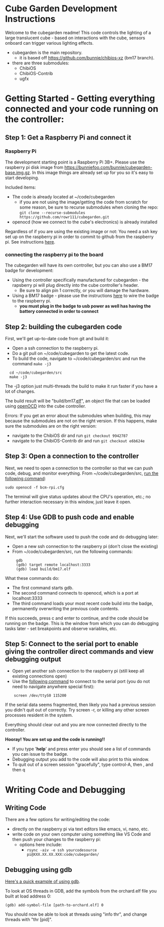 # Cube Garden Development Instructions

Welcome to the cubegarden readme! This code controls the lighting of a large translucent cube - based on interactions with the cube, sensors onboard can trigger various lighting effects.

* cubegarden is the main repository.
  * it is based off https://github.com/bunnie/chibios-xz (bm17 branch).
* there are three submodules:
  * ChibiOS
  * ChibiOS-Contrib
  * ugfx

# Getting Started - Getting everything connected and your code running on the controller:
## Step 1: Get a Raspberry Pi and connect it
### Raspberry Pi 
The development starting point is a Raspberry Pi 3B+. 
Please use the raspberry pi disk image from https://bunniefoo.com/bunnie/cubegarden-base.img.gz.
In this image things are already set up for you so it's easy to start developing.

Included items:
* The code is already located at ~/code/cubegarden
  * if you are not using the image/getting the code from scratch for some reason, be sure to recurse submodules when cloning the repo: `git clone --recurse-submodules https://github.com/rowr111/cubegarden.git`
* openocd (how we connect to the cube's electronics) is already installed

Regardless of if you are using the existing image or not:
You need a ssh key set up on the raspberry pi in order to commit to github from the raspberry pi.  See instructions [here](https://help.github.com/en/articles/adding-a-new-ssh-key-to-your-github-account).

### connecting the raspberry pi to the board
The cubegarden will have its own controller, but you can also use a BM17 badge for development:
* Using the controller specifically manufactured for cubegarden - the rapsberry pi will plug directly into the cube controller's header.
  * Be sure to align pin 1 correctly, or you will damage the hardware.
* Using a BM17 badge - please use the instructions [here](https://github.com/rowr111/cubegarden/wiki/wire-a-badge-to-a-raspberry-pi) to wire the badge to the raspberry pi.
  * **you must plug in the badge to usb power as well has having the battery connected in order to connect**

## Step 2: building the cubegarden code
First, we'll get up-to-date code from git and build it:
* Open a ssh connection to the raspberry pi.
* Do a git pull on ~/code/cubegarden to get the latest code. 
* To build the code, navigate to ~/code/cubegarden/src and run the command `make -j3`

```
  cd ~/code/cubegarden/src
  make -j3
```

The -j3 option just multi-threads the build to make it run faster if you have a lot of changes.

The build result will be "build/bm17.[elf](https://en.wikipedia.org/wiki/Executable_and_Linkable_Format)", an object file that can be
loaded using [openOCD](http://openocd.org/) into the cube controller.

Errors: If you get an error about the submodules when building, this may because the submodules are not on the right version.
If this happens, make sure the submodules are on the right version:
* navigate to the ChibiOS dir and run `git checkout 9942787`
* navigate to the ChibiOS-Contrib dir and run `git checkout e6b624e`

## Step 3: Open a connection to the controller
Next, we need to open a connection to the controller so that we can push code, debug, and monitor everything.
From ~/code/cubegarden/src, [run the following command](https://asciinema.org/a/241414):

    sudo openocd -f bcm-rpi.cfg

The terminal will give status updates about the CPU's operation, etc.; no further interaction necessary in this window, just leave it open.

## Step 4: Use GDB to push code and enable debugging
Next, we'll start the software used to push the code and do debugging later:
* Open a new ssh connection to the raspberry pi (don't close the existing)
* From ~/code/cubegarden/src, run the following commands:

```
     gdb
     (gdb) target remote localhost:3333
     (gdb) load build/bm17.elf
```

What these commands do:
* The first command starts gdb.
* The second command connects to openocd, which is a port at localhost:3333
* The third command loads your most recent code build into the badge, permanently overwriting
the previous code contents.

If this succeeds, press c and enter to continue, and the code should be running on the badge.
This is the window from which you can do debugging tasks later - set breakpoints and observe variables, etc.

## Step 5: Connect to the serial port to enable giving the controller direct commands and view debugging output
* Open yet another ssh connection to the raspberry pi (still keep all existing connections open)
* Use the [following command](https://asciinema.org/a/241416) to connect to the serial port (you do not need to navigate anywhere special first):
```
    screen /dev/ttyS0 115200
```
If the serial data seems fragmented, then likely you had a previous session you didn't
quit out of correctly. Try screen -r, or killing any other screen processes resident in
the system.

Everything should clear out and you are now connected directly to the controller. 

**Hooray!  You are set up and the code is running!!**

* If you type '**help**' and press enter you should see a list of commands you can issue to the badge.
* Debugging output you add to the code will also print to this window.
* To quit out of a screen session "gracefully", type control-A, then \, and then q

# Writing Code and Debugging

## Writing Code
There are a few options for writing/editing the code:
* directly on the raspberry pi via text editors like emacs, vi, nano, etc. 
* write code on your own computer using something like VS Code and then push your changes to the raspberry pi:
  * options here include:
    * `rsync -aiv -e ssh yourcodesource  pi@XXX.XX.XX.XXX:code/cubegarden/`

## Debugging using gdb

[Here's a quick example of using gdb](https://asciinema.org/a/241415).

To look at OS threads in GDB, add the symbols from the orchard.elf file you built at load address 0:

    (gdb) add-symbol-file [path-to-orchard.elf] 0

You should now be able to look at threads using "info thr", and change threads with "thr [pid]".
